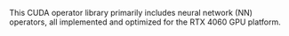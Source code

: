 This CUDA operator library primarily includes neural network (NN) operators, all implemented and optimized for the RTX 4060 GPU platform.